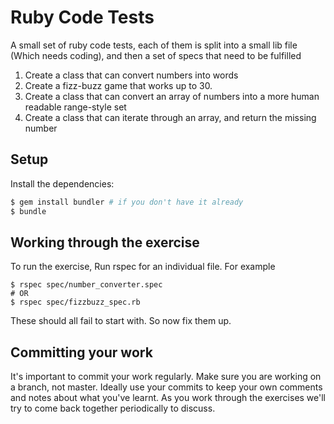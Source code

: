 # Ruby Code Tests

A small set of ruby code tests, each of them is split into a small lib file (Which needs coding),
and then a set of specs that need to be fulfilled

1. Create a class that can convert numbers into words
1. Create a fizz-buzz game that works up to 30.
1. Create a class that can convert an array of numbers into a more human readable range-style set
1. Create a class that can iterate through an array, and return the missing number

## Setup

Install the dependencies:

```bash
$ gem install bundler # if you don't have it already
$ bundle
```

## Working through the exercise

To run the exercise, Run rspec for an individual file. For example

```
$ rspec spec/number_converter.spec
# OR
$ rspec spec/fizzbuzz_spec.rb
```

These should all fail to start with. So now fix them up.

## Committing your work

It's important to commit your work regularly. Make sure you are working on a
branch, not master. Ideally use your commits to keep your own
comments and notes about what you've learnt. As you work through the exercises
we'll try to come back together periodically to discuss.
